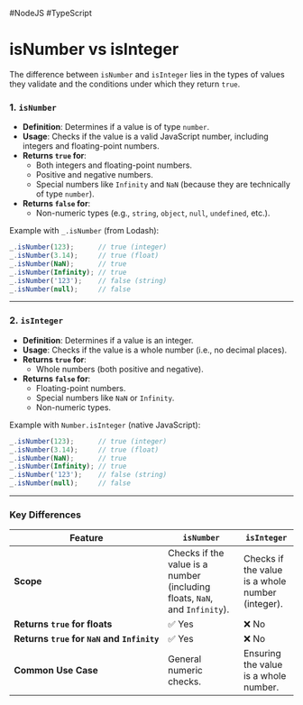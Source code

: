 #NodeJS #TypeScript 


# isNumber vs isInteger

The difference between `isNumber` and `isInteger` lies in the types of values they validate and the conditions under which they return `true`.

### 1. `isNumber`

- **Definition**: Determines if a value is of type `number`.
- **Usage**: Checks if the value is a valid JavaScript number, including integers and floating-point numbers.
- **Returns `true` for**:
    - Both integers and floating-point numbers.
    - Positive and negative numbers.
    - Special numbers like `Infinity` and `NaN` (because they are technically of type `number`).
- **Returns `false` for**:
    - Non-numeric types (e.g., `string`, `object`, `null`, `undefined`, etc.).

Example with `_.isNumber` (from Lodash):
```ts
_.isNumber(123);      // true (integer)
_.isNumber(3.14);     // true (float)
_.isNumber(NaN);      // true
_.isNumber(Infinity); // true
_.isNumber('123');    // false (string)
_.isNumber(null);     // false
```

---

### 2. `isInteger`

- **Definition**: Determines if a value is an integer.
- **Usage**: Checks if the value is a whole number (i.e., no decimal places).
- **Returns `true` for**:
    - Whole numbers (both positive and negative).
- **Returns `false` for**:
    - Floating-point numbers.
    - Special numbers like `NaN` or `Infinity`.
    - Non-numeric types.

Example with `Number.isInteger` (native JavaScript):

```ts
_.isNumber(123);      // true (integer)
_.isNumber(3.14);     // true (float)
_.isNumber(NaN);      // true
_.isNumber(Infinity); // true
_.isNumber('123');    // false (string)
_.isNumber(null);     // false
```

---

### Key Differences

| Feature                                     | `isNumber`                                                                 | `isInteger`                                      |
| ------------------------------------------- | -------------------------------------------------------------------------- | ------------------------------------------------ |
| **Scope**                                   | Checks if the value is a number (including floats, `NaN`, and `Infinity`). | Checks if the value is a whole number (integer). |
| **Returns `true` for floats**               | ✅ Yes                                                                      | ❌ No                                             |
| **Returns `true` for `NaN` and `Infinity`** | ✅ Yes                                                                      | ❌ No                                             |
| **Common Use Case**                         | General numeric checks.                                                    | Ensuring the value is a whole number.            |